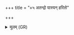 +++
title = "०५ अतन्द्रो यास्यन् हरितो"

+++
<details><summary>मूलम् (GR)</summary>

अतन्द्रो यास्यन् हरितो यद् आस्था  
दिवि रूपं कृणुषे रोचमानः ।  
केतुमाँ उद्यन् सहमानो रजांसि  
विश्वा आदित्य प्रवतो वि भासि ॥
</details>